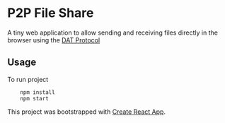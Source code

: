 # P2P File Share

A tiny web application to allow sending and receiving files directly in the browser using the [DAT Protocol](https://github.com/datproject/sdk)

## Usage

To run project

```
    npm install
    npm start
```


This project was bootstrapped with [Create React App](https://github.com/facebook/create-react-app).

